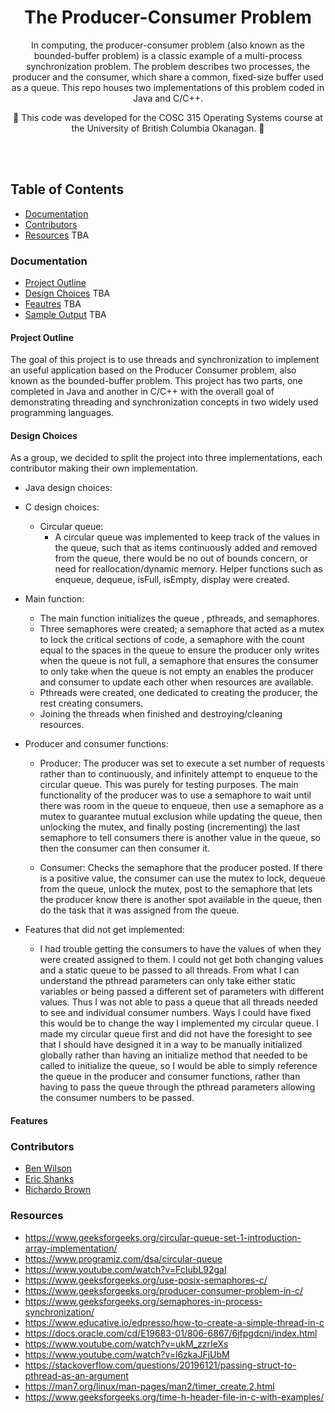 <h1 align="center">
  The Producer-Consumer Problem
</h1>
<p align="center">
  
</p>

<p align="center">
In computing, the producer-consumer problem (also known as the bounded-buffer problem) is a classic example of a multi-process synchronization problem. The problem describes two processes, the producer and the consumer, which share a common, fixed-size buffer used as a queue. This repo houses two implementations of this problem coded in Java and C/C++.
  
</p> 

<p align="center">
  🚧
 This code was developed for the COSC 315 Operating Systems course at the University of British Columbia Okanagan.
  🚧
</p>

<br><br>

## Table of Contents

- [Documentation](#documentation)
- [Contributors](#contributors)
- [Resources](#resources) TBA



### Documentation
 - [Project Outline](#project-outline)
 - [Design Choices](#design-choices) TBA
 - [Feautres](#features) TBA
 - [Sample Output](/sampleoutputs.txt) TBA
 
 
#### Project Outline

The goal of this project is to use threads and synchronization to implement an
useful application based on the Producer Consumer problem, also known as the bounded-buffer problem.
This project has two parts, one completed in Java and another in C/C++
with the overall goal of demonstrating threading and synchronization
concepts in two widely used programming languages.

#### Design Choices
As a group, we decided to split the project into three implementations, each contributor making their own implementation. 

* Java design choices:

* C design choices:

    * Circular queue:
      * A circular queue was implemented to keep track of the values in the queue, such that as items continuously added and removed from the queue, there would be no out of bounds concern, or need for reallocation/dynamic memory. Helper functions such as enqueue, dequeue, isFull, isEmpty, display were created.

* Main function:
  * The main function initializes the queue , pthreads, and semaphores. 
  * Three semaphores were created; a semaphore that acted as a mutex to lock the critical sections of code, a semaphore with the count equal to the spaces in the queue to ensure the producer only writes when the queue is not full, a semaphore that ensures the consumer to only take when the queue is not empty an enables the producer and consumer to update each other when resources are available.
  * Pthreads were created, one dedicated to creating the producer, the rest creating consumers.
  * Joining the threads when finished and destroying/cleaning resources.

* Producer and consumer functions:

  * Producer: The producer was set to execute a set number of requests rather than to continuously, and infinitely attempt to enqueue to the circular queue. This was purely for testing purposes. The main functionality of the producer was to use a semaphore to wait until there was room in the queue to enqueue, then use a semaphore as a mutex to guarantee mutual exclusion while updating the queue, then unlocking the mutex, and finally posting (incrementing) the last semaphore to tell consumers there is another value in the queue, so then the consumer can then consumer it. 

  * Consumer: Checks the semaphore that the producer posted. If there is a positive value, the consumer can use the mutex to lock, dequeue from the queue, unlock the mutex, post to the semaphore that lets the producer know there is another spot available in the queue, then do the task that it was assigned from the queue.

* Features that did not get implemented:
  * I had trouble getting the consumers to have the values of when they were created assigned to them. I could not get both changing values and a static queue to be passed to all threads. From what I can understand the pthread parameters can only take either static variables or being passed a different set of parameters with different values. Thus I was not able to pass a queue that all threads needed to see and individual consumer numbers. Ways I could have fixed this would be to change the way I implemented my circular queue. I made my circular queue first and did not have the foresight to see that I should have designed it in a way to be manually initialized globally rather than having an initialize method that needed to be called to initialize the queue, so I would be able to simply reference the queue in the producer and consumer functions, rather than having to pass the queue through the pthread parameters allowing the consumer numbers to be passed.


#### Features

### Contributors
 - [Ben Wilson](https://github.com/benmwilson)
 - [Eric Shanks](https://github.com/EricShanks68)
 - [Richardo Brown](https://github.com/Buttertoastt)

### Resources
* https://www.geeksforgeeks.org/circular-queue-set-1-introduction-array-implementation/
* https://www.programiz.com/dsa/circular-queue
* https://www.youtube.com/watch?v=FcIubL92gaI
* https://www.geeksforgeeks.org/use-posix-semaphores-c/
* https://www.geeksforgeeks.org/producer-consumer-problem-in-c/
* https://www.geeksforgeeks.org/semaphores-in-process-synchronization/
* https://www.educative.io/edpresso/how-to-create-a-simple-thread-in-c
* https://docs.oracle.com/cd/E19683-01/806-6867/6jfpgdcnj/index.html
* https://www.youtube.com/watch?v=ukM_zzrIeXs
* https://www.youtube.com/watch?v=l6zkaJFjUbM
* https://stackoverflow.com/questions/20196121/passing-struct-to-pthread-as-an-argument
* https://man7.org/linux/man-pages/man2/timer_create.2.html
* https://www.geeksforgeeks.org/time-h-header-file-in-c-with-examples/




